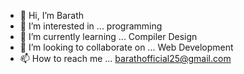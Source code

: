 - 👋 Hi, I’m Barath
- 👀 I’m interested in ... programming
- 🌱 I’m currently learning ... Compiler Design
- 💞️ I’m looking to collaborate on ... Web Development
- 📫 How to reach me ...  barathofficial25@gmail.com

<!---
BarathOfficial/BarathOfficial is a ✨ special ✨ repository because its `README.md` (this file) appears on your GitHub profile.
You can click the Preview link to take a look at your changes.
--->
